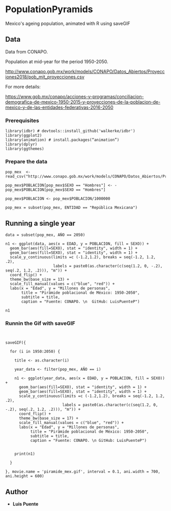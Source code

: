 # PopulationPyramids
Mexico's ageing population, animated with R using saveGIF


## Data 

Data from CONAPO.

Population at mid-year for the period 1950-2050.

http://www.conapo.gob.mx/work/models/CONAPO/Datos_Abiertos/Proyecciones2018/pob_mit_proyecciones.csv

For more details:

https://www.gob.mx/conapo/acciones-y-programas/conciliacion-demografica-de-mexico-1950-2015-y-proyecciones-de-la-poblacion-de-mexico-y-de-las-entidades-federativas-2016-2050


### Prerequisites

```
library(idbr) # devtools::install_github('walkerke/idbr')
library(ggplot2)
library(animation) # install.packages(“animation”)
library(dplyr)
library(ggthemes)
```

### Prepare the data

```
pop_mex  <- read_csv("http://www.conapo.gob.mx/work/models/CONAPO/Datos_Abiertos/Proyecciones2018/pob_mit_proyecciones.csv"))

pop_mex$POBLACION[pop_mex$SEXO == "Hombres"] <- -pop_mex$POBLACION[pop_mex$SEXO == "Hombres"]

pop_mex$POBLACION <- pop_mex$POBLACION/1000000

pop_mex = subset(pop_mex, ENTIDAD == "República Mexicana")

```

## Running a single year
```
data = subset(pop_mex, AÑO == 2050)

n1 <- ggplot(data, aes(x = EDAD, y = POBLACION, fill = SEXO)) + 
  geom_bar(aes(fill=SEXO), stat = "identity", width = 1) + 
  geom_bar(aes(fill=SEXO), stat = "identity", width = 1) + 
  scale_y_continuous(limits =c (-1.2,1.2), breaks = seq(-1.2, 1.2, .2), 
                     labels = paste0(as.character(c(seq(1.2, 0, -.2), seq(.2, 1.2, .2))), "m")) + 
  coord_flip() + 
  theme_bw(base_size = 13) +
  scale_fill_manual(values = c("blue", "red")) +
  labs(x = "Edad", y = "Millones de personas",
       title = "Pirámide poblacional de México: 1950-2050",
       subtitle = title,
       caption = "Fuente: CONAPO. \n  GitHub: LuisPuenteP") 

n1
```
### Runnin the Gif with saveGIF


```


saveGIF({
  
  for (i in 1950:2050) {
    
    title <- as.character(i)
    
    year_data <- filter(pop_mex, AÑO == i)
    
    n1 <- ggplot(year_data, aes(x = EDAD, y = POBLACION, fill = SEXO)) + 
      geom_bar(aes(fill=SEXO), stat = "identity", width = 1) + 
      geom_bar(aes(fill=SEXO), stat = "identity", width = 1) + 
      scale_y_continuous(limits =c (-1.2,1.2), breaks = seq(-1.2, 1.2, .2), 
                         labels = paste0(as.character(c(seq(1.2, 0, -.2), seq(.2, 1.2, .2))), "m")) + 
      coord_flip() + 
      theme_bw(base_size = 17) +
      scale_fill_manual(values = c("blue", "red")) +
      labs(x = "Edad", y = "Millones de personas",
           title = "Pirámide poblacional de México: 1950-2050",
           subtitle = title,
           caption = "Fuente: CONAPO. \n GitHub: LuisPuenteP")
      
    
    print(n1)
    
  }
  
}, movie.name = 'piramide_mex.gif', interval = 0.1, ani.width = 700, ani.height = 600)

```

## Author

* **Luis Puente** 

